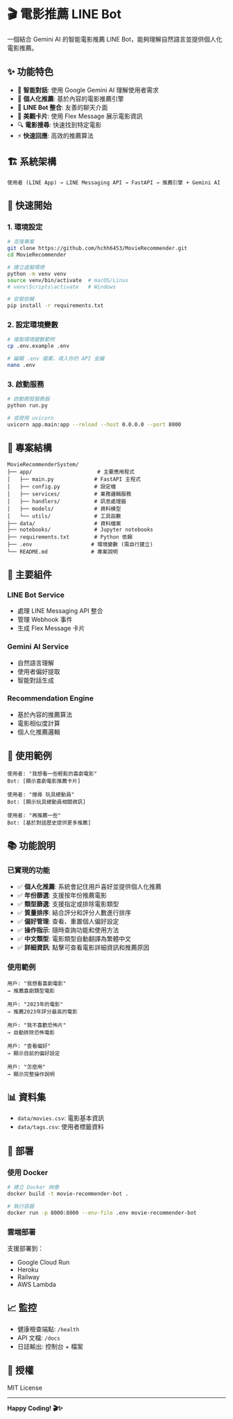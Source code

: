 # 🎬 電影推薦 LINE Bot

一個結合 Gemini AI 的智能電影推薦 LINE Bot，能夠理解自然語言並提供個人化電影推薦。

## ✨ 功能特色

- 🤖 **智能對話**: 使用 Google Gemini AI 理解使用者需求
- 🎯 **個人化推薦**: 基於內容的電影推薦引擎
- 📱 **LINE Bot 整合**: 友善的聊天介面
- 🎨 **美觀卡片**: 使用 Flex Message 展示電影資訊
- 🔍 **電影搜尋**: 快速找到特定電影
- ⚡ **快速回應**: 高效的推薦算法

## 🏗️ 系統架構

```
使用者 (LINE App) → LINE Messaging API → FastAPI → 推薦引擎 + Gemini AI
```

## 🚀 快速開始

### 1. 環境設定

```bash
# 克隆專案
git clone https://github.com/hchh6453/MovieRecommender.git
cd MovieRecommender

# 建立虛擬環境
python -m venv venv
source venv/bin/activate  # macOS/Linux
# venv\Scripts\activate   # Windows

# 安裝依賴
pip install -r requirements.txt
```

### 2. 設定環境變數

```bash
# 複製環境變數範例
cp .env.example .env

# 編輯 .env 檔案，填入你的 API 金鑰
nano .env
```

### 3. 啟動服務

```bash
# 啟動開發服務器
python run.py

# 或使用 uvicorn
uvicorn app.main:app --reload --host 0.0.0.0 --port 8000
```

## 📁 專案結構

```
MovieRecommenderSystem/
├── app/                     # 主要應用程式
│   ├── main.py             # FastAPI 主程式
│   ├── config.py           # 設定檔
│   ├── services/           # 業務邏輯服務
│   ├── handlers/           # 訊息處理器
│   ├── models/             # 資料模型
│   └── utils/              # 工具函數
├── data/                   # 資料檔案
├── notebooks/              # Jupyter notebooks
├── requirements.txt        # Python 依賴
├── .env                   # 環境變數 (需自行建立)
└── README.md              # 專案說明
```

## 🔧 主要組件

### LINE Bot Service
- 處理 LINE Messaging API 整合
- 管理 Webhook 事件
- 生成 Flex Message 卡片

### Gemini AI Service
- 自然語言理解
- 使用者偏好提取
- 智能對話生成

### Recommendation Engine
- 基於內容的推薦算法
- 電影相似度計算
- 個人化推薦邏輯

## 🎯 使用範例

```
使用者: "我想看一些輕鬆的喜劇電影"
Bot: [顯示喜劇電影推薦卡片]

使用者: "搜尋 玩具總動員"
Bot: [顯示玩具總動員相關資訊]

使用者: "再推薦一些"
Bot: [基於對話歷史提供更多推薦]
```

## 📚 功能說明

### 已實現的功能

- ✅ **個人化推薦**: 系統會記住用戶喜好並提供個人化推薦
- ✅ **年份篩選**: 支援按年份推薦電影
- ✅ **類型篩選**: 支援指定或排除電影類型
- ✅ **質量排序**: 結合評分和評分人數進行排序
- ✅ **偏好管理**: 查看、重置個人偏好設定
- ✅ **操作指示**: 隨時查詢功能和使用方法
- ✅ **中文類型**: 電影類型自動翻譯為繁體中文
- ✅ **詳細資訊**: 點擊可查看電影詳細資訊和推薦原因

### 使用範例

```
用戶: "我想看喜劇電影"
→ 推薦喜劇類型電影

用戶: "2023年的電影"
→ 推薦2023年評分最高的電影

用戶: "我不喜歡恐怖片"
→ 自動排除恐怖電影

用戶: "查看偏好"
→ 顯示目前的偏好設定

用戶: "怎麼用"
→ 顯示完整操作說明
```

## 📊 資料集

- `data/movies.csv`: 電影基本資訊
- `data/tags.csv`: 使用者標籤資料

## 🚀 部署

### 使用 Docker

```bash
# 建立 Docker 映像
docker build -t movie-recommender-bot .

# 執行容器
docker run -p 8000:8000 --env-file .env movie-recommender-bot
```

### 雲端部署

支援部署到：
- Google Cloud Run
- Heroku
- Railway
- AWS Lambda


## 📈 監控

- 健康檢查端點: `/health`
- API 文檔: `/docs`
- 日誌輸出: 控制台 + 檔案


## 📄 授權

MIT License

---

**Happy Coding! 🎬✨**



